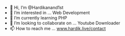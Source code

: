 - 👋 Hi, I’m @Hardikanand1st
- 👀 I’m interested in ... Web Development
- 🌱 I’m currently learning PHP
- 💞️ I’m looking to collaborate on ... Youtube Downloader
- 📫 How to reach me ... www.hardik.live/contact


